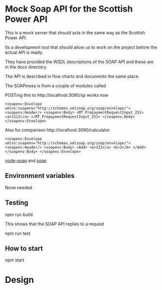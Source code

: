 # Mock Soap API for the Scottish Power API

This is a mock server that should acts in the same way as the Scottish Power API.

Its a development tool that should allow us to work on the project before the actual API is ready.

They have provided the WSDL descriptions of the SOAP API and these are in the docs directory.

The API is described in flow charts and documents the same place.

The SOAPiness is from a couple of modules called 

POSTing this to http://localhost:3090/sp works now

`
<soapenv:Envelope xmlns:soapenv="http://schemas.xmlsoap.org/soap/envelope/">
   <soapenv:Header/>
   <soapenv:Body>
      <MT_PrepaymentRequestInput_251>
      	<a>1112</a>
      </MT_PrepaymentRequestInput_251>
   </soapenv:Body>
</soapenv:Envelope>
`

Also for comparison http://localhost:3090/calculator

`
<soapenv:Envelope xmlns:soapenv="http://schemas.xmlsoap.org/soap/envelope/">
   <soapenv:Header/>
   <soapenv:Body>
      <Add>
      	<a>222</a>
      	<b>3</b>
      </Add>
   </soapenv:Body>
</soapenv:Envelope>
`

[node-soap](https://github.com/vpulim/node-soap) and [soap](https://github.com/RobinBuschmann/express-soap])

## Environment variables

None needed

## Testing

npm run build

This shows that the SOAP API replies to a request

npm run test

## How to start

npm start 

# Design

